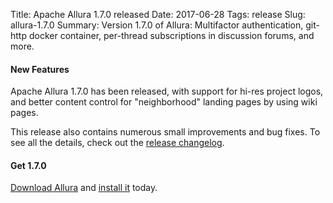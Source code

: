 Title: Apache Allura 1.7.0 released
Date: 2017-06-28
Tags: release
Slug: allura-1.7.0
Summary: Version 1.7.0 of Allura: Multifactor authentication, git-http docker container,  per-thread subscriptions in discussion forums, and more.

#### New Features

Apache Allura 1.7.0 has been released, with support for hi-res project logos, and better content control for "neighborhood" landing pages by using wiki pages.
  
This release also contains numerous small improvements and bug fixes.  To see all the details, check out the [release changelog](https://forge-allura.apache.org/p/allura/git/ci/rel/1.7.0/~/tree/CHANGES).

#### Get 1.7.0

[Download Allura](http://www.apache.org/dyn/closer.cgi/allura/) and [install it](https://forge-allura.apache.org/docs/getting_started/installation.html) today.
